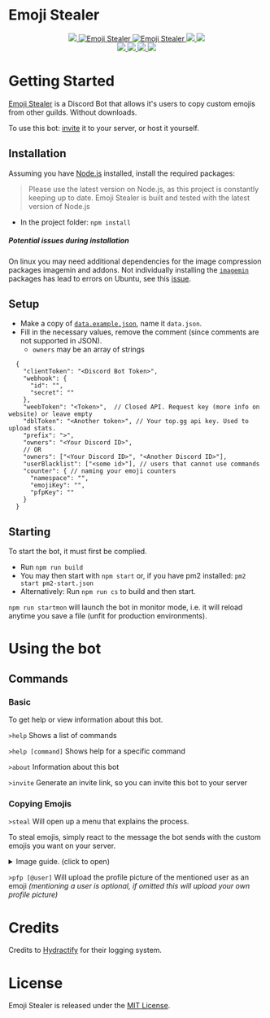 # Emoji Stealer
<div>
  <p align="center">
    <a href="https://github.com/TMUniversal/Emoji-Stealer/blob/master/package.json#L3">
      <img src="https://img.shields.io/github/package-json/v/TMUniversal/Emoji-Stealer?style=flat&color=c4c4c4" />
    </a>
    <a href="https://top.gg/bot/726731461310545920" >
      <img src="https://top.gg/api/widget/status/726731461310545920.svg?noavatar=true" alt="Emoji Stealer" />
    </a>
    <a href="https://top.gg/bot/726731461310545920" >
      <img src="https://top.gg/api/widget/servers/726731461310545920.svg?noavatar=true" alt="Emoji Stealer" />
    </a>
    <a href="https://tmuniversal.eu/redirect/discord">
      <img src="https://img.shields.io/discord/727551682090762280.svg?style=flat&logo=discord">
    </a>
    <a href="https://tmuniversal.eu/redirect/patreon">
      <img src="https://img.shields.io/badge/Patreon-support_me-fa6956.svg?style=flat&logo=patreon" />
    </a>
    <br />
    <a href="https://github.com/TMUniversal/Emoji-Stealer/actions">
      <img src="https://github.com/TMUniversal/Emoji-Stealer/workflows/Test/badge.svg" />
    </a>
    <a href="https://github.com/TMUniversal/Emoji-Stealer/issues">
      <img src="https://img.shields.io/github/issues/TMUniversal/Emoji-Stealer.svg?style=flat">
    </a>
    <a href="https://github.com/TMUniversal/Emoji-Stealer/graphs/contributors">
      <img src="https://img.shields.io/github/contributors/TMUniversal/Emoji-Stealer.svg?style=flat">
    </a>
    <a href="https://github.com/TMUniversal/Emoji-Stealer/blob/stable/LICENSE.md">
      <img src="https://img.shields.io/github/license/TMUniversal/Emoji-Stealer.svg?style=flat">
    </a>
  </p>
</div>

# Getting Started

[Emoji Stealer] is a Discord Bot that allows it's users to copy custom emojis from other guilds. Without downloads.

To use this bot: [invite](https://discord.com/api/oauth2/authorize?client_id=726731461310545920&permissions=1074072576&scope=bot) it to your server, or host it yourself.

## Installation

Assuming you have [Node.js](https://nodejs.org/en/download/current/) installed, install the required packages:
> Please use the latest version on Node.js, as this project is constantly keeping up to date.
> Emoji Stealer is built and tested with the latest version of Node.js

- In the project folder: `npm install`

##### Potential issues during installation
On linux you may need additional dependencies for the image compression packages imagemin and addons. Not individually installing the [`imagemin`] packages has lead to errors on Ubuntu, see this [issue](https://github.com/TMUniversal/Emoji-Stealer/issues/31#issuecomment-664607038).

## Setup

- Make a copy of [`data.example.json`], name it `data.json`.
- Fill in the necessary values, remove the comment (since comments are not supported in JSON).
  - `owners` may be an array of strings


```JS
  {
    "clientToken": "<Discord Bot Token>",
    "webhook": {
      "id": "",
      "secret": ""
    },
    "weebToken": "<Token>",  // Closed API. Request key (more info on website) or leave empty
    "dblToken": "<Another token>", // Your top.gg api key. Used to upload stats.
    "prefix": ">",
    "owners": "<Your Discord ID>",
    // OR
    "owners": ["<Your Discord ID>", "<Another Discord ID>"],
    "userBlacklist": ["<some id>"], // users that cannot use commands
    "counter": { // naming your emoji counters
      "namespace": "",
      "emojiKey": "",
      "pfpKey": ""
    }
  }
```

## Starting

To start the bot, it must first be complied.

- Run `npm run build`
- You may then start with `npm start` or, if you have pm2 installed: `pm2 start pm2-start.json`
- Alternatively: Run `npm run cs` to build and then start.

`npm run startmon` will launch the bot in monitor mode, i.e. it will reload anytime you save a file (unfit for production environments).

# Using the bot

## Commands

### Basic

To get help or view information about this bot.

`>help` Shows a list of commands

`>help [command]` Shows help for a specific command

`>about` Information about this bot

`>invite` Generate an invite link, so you can invite this bot to your server

### Copying Emojis

`>steal` Will open up a menu that explains the process.

To steal emojis, simply react to the message the bot sends with the custom emojis you want on your server.

<details>

<summary>Image guide. (click to open)</summary>

<img src="https://i.imgur.com/fs8jicD.png" />

<img src="https://i.imgur.com/fh4ZGeZ.png?1" />

<img src="https://i.imgur.com/kGpbUe4.png" />

<img src="https://i.imgur.com/IZTFiIA.png" />

</details>

`>pfp [@user]` Will upload the profile picture of the mentioned user as an emoji _(mentioning a user is optional, if omitted this will upload your own profile picture)_

# Credits

Credits to [Hydractify] for their logging system.

# License

Emoji Stealer is released under the [MIT License](LICENSE.md).


<!-- Getting started -->

[Emoji Stealer]: https://github.com/TMUniversal/Emoji-Stealer

<!-- Installation -->

[`imagemin`]: https://www.npmjs.com/package/imagemin

<!-- Setup -->

[`data.example.json`]: https://github.com/TMUniversal/Emoji-Stealer/blob/master/data.example.json

<!-- Credits -->

[Hydractify]: https://github.com/Hydractify/kanna_kobayashi
